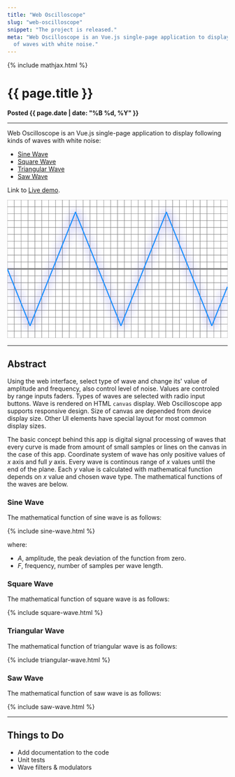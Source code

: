 ```yaml
---
title: "Web Oscilloscope"
slug: "web-oscilloscope"
snippet: "The project is released."
meta: "Web Oscilloscope is an Vue.js single-page application to display different kinds
  of waves with white noise."
---
```


{% include mathjax.html %}

# {{ page.title }}

**Posted {{ page.date | date: "%B %d, %Y" }}**

* * *

Web Oscilloscope is an Vue.js single-page application to display following kinds
of waves with white noise:

* [Sine Wave](#sine-wave "Sine Wave Function")
* [Square Wave](#square-wave "Square Wave Function")
* [Triangular Wave](#triangular-wave "Triangular Wave Function")
* [Saw Wave](#saw-wave "Saw Wave Function")

Link to [Live demo](/web-oscilloscope/ "web-oscilloscope Application").

![Web Oscilloscope](/assets/img/canvas.png)

* * *

## Abstract

Using the web interface, select type of wave and change its' value of amplitude and frequency,
also control level of noise. Values are сontroled by range inputs faders.
Types of waves are selected with radio input buttons. Wave is rendered on HTML `canvas` display.
Web Oscilloscope app supports responsive design. Size of canvas are depended from device display
size. Other UI elements have special layout for most common display sizes. 


The basic concept behind this app is digital signal processing of waves that every curve
is made from amount of small samples or lines on the canvas in the case of this app.
Coordinate system of wave has only positive values of *x* axis and full *y* axis.
Every wave is continous range of *x* values until the end of the plane.
Each *y* value is calculated with mathematical function depends on *x* value and
chosen wave type. The mathematical functions of the waves are below.

### Sine Wave

The mathematical function of sine wave is as follows:

{% include sine-wave.html %}

where:

* $A$, amplitude, the peak deviation of the function from zero.
* $F$, frequency, number of samples per wave length.

### Square Wave

The mathematical function of square wave is as follows:

{% include square-wave.html %}

### Triangular Wave

The mathematical function of triangular wave is as follows:

{% include triangular-wave.html %}

### Saw Wave

The mathematical function of saw wave is as follows:

{% include saw-wave.html %}

* * *

## Things to Do

* Add documentation to the code
* Unit tests
* Wave filters & modulators
